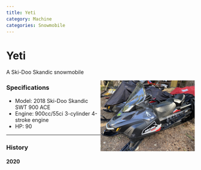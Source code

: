 ```yaml
---
title: Yeti
category: Machine
categories: Snowmobile
---
```

# Yeti

A Ski-Doo Skandic snowmobile

<img src="img/2020-Yeti.jpeg" alt="photo of snowmobile" style="width: 50%;" align="right">

### Specifications
- Model: 2018 Ski-Doo Skandic SWT 900 ACE
- Engine: 900cc/55ci 3-cylinder 4-stroke engine
- HP: 90

---
### History
#### 2020